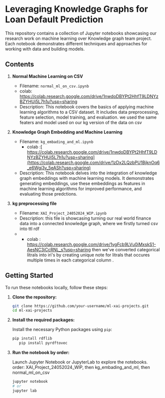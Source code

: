
# Leveraging Knowledge Graphs for Loan Default Prediction

This repository contains a collection of Jupyter notebooks showcasing our research work on machine learning over Knowledge graph team project. Each notebook demonstrates different techniques and approaches for working with data and building models.

## Contents

1. **Normal Machine Learning on CSV**
   - Filename: `normal_ml_on_csv.ipynb`
   - colab: https://colab.research.google.com/drive/1nwdoDBYPt2HhfT9LDNYzBZYHUi5L7h1u?usp=sharing
   - Description: This notebook covers the basics of applying machine learning algorithms to a CSV dataset. It includes data preprocessing, feature selection, model training, and evaluation.
   we used the same featers and model used on our kg version of the data on csv

2. **Knowledge Graph Embedding and Machine Learning**
   - Filename: `kg_embading_and_ml.ipynb`
     - colab :[ https://colab.research.google.com/drive/1nwdoDBYPt2HhfT9LDNYzBZYHUi5L7h1u?usp=sharing](https://colab.research.google.com/drive/1zDx2LQzbPU1BjknOq6_e6Wgj3y_5eASh?usp=sharing)
   - Description: This notebook delves into the integration of knowledge graph embeddings with machine learning models. It demonstrates generating embeddings, use these embeddings as features in machine learning algorithms for improved performance, and evaluating those predctions.

3. **kg preprocessing file**
   - Filename: `XAI_Project_24052024_WIP.ipynb`
   - Description: this file is showcasing turning our real world finance data into a connected knowledge graph, where we firstly turned csv into ttl rdf
   -  - colab : https://colab.research.google.com/drive/1vgFcb9LVu0iMxskS1-AesNC3iCcRNL_s?usp=sharing
      then we've converted categorical litrals into iri's by creating unique note for litrals that occures multiple times in each categorical column
     .

## Getting Started

To run these notebooks locally, follow these steps:

1. **Clone the repository:**

   ```sh
   git clone https://github.com/your-username/ml-xai-projects.git
   cd ml-xai-projects
   ```

2. **Install the required packages:**

   Install the necessary Python packages using `pip`:

   ```sh
   pip install rdflib
      pip install pyrdftovec
   ```

3. **Run the notebook by order:**

   Launch Jupyter Notebook or JupyterLab to explore the notebooks.
order: XAI_Project_24052024_WIP, then kg_embading_and_ml, then normal_ml_on_csv
   ```sh
   jupyter notebook
   # or
   jupyter lab
   ```
